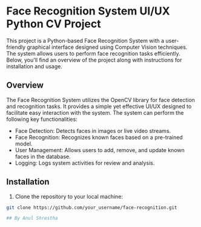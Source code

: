 # Face Recognition System UI/UX Python CV Project

This project is a Python-based Face Recognition System with a user-friendly graphical interface designed using Computer Vision techniques. The system allows users to perform face recognition tasks efficiently. Below, you'll find an overview of the project along with instructions for installation and usage.

## Overview

The Face Recognition System utilizes the OpenCV library for face detection and recognition tasks. It provides a simple yet effective UI/UX designed to facilitate easy interaction with the system. The system can perform the following key functionalities:

- Face Detection: Detects faces in images or live video streams.
- Face Recognition: Recognizes known faces based on a pre-trained model.
- User Management: Allows users to add, remove, and update known faces in the database.
- Logging: Logs system activities for review and analysis.

## Installation

1. Clone the repository to your local machine:

```bash
git clone https://github.com/your_username/face-recognition.git

## By Anul Shrestha

